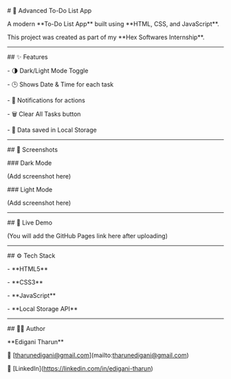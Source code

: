 \# 📝 Advanced To-Do List App  



A modern \*\*To-Do List App\*\* built using \*\*HTML, CSS, and JavaScript\*\*.  

This project was created as part of my \*\*Hex Softwares Internship\*\*.  



---



\## ✨ Features

\- 🌗 Dark/Light Mode Toggle

\- 🕒 Shows Date \& Time for each task

\- 🔔 Notifications for actions

\- 🗑 Clear All Tasks button

\- 💾 Data saved in Local Storage  



---



\## 📸 Screenshots

\### Dark Mode

(Add screenshot here)  



\### Light Mode

(Add screenshot here)  



---



\## 🚀 Live Demo

(You will add the GitHub Pages link here after uploading)



---



\## ⚙️ Tech Stack

\- \*\*HTML5\*\*

\- \*\*CSS3\*\*

\- \*\*JavaScript\*\*

\- \*\*Local Storage API\*\*



---



\## 👨‍💻 Author

\*\*Edigani Tharun\*\*  

📧 \[tharunedigani@gmail.com](mailto:tharunedigani@gmail.com)  

🔗 \[LinkedIn](https://linkedin.com/in/edigani-tharun)



